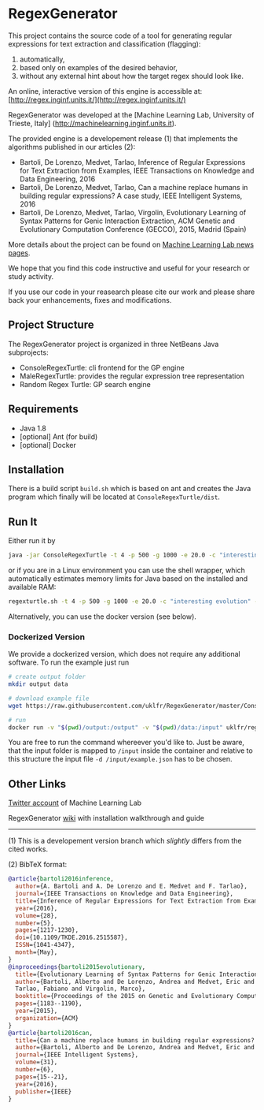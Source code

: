 # RegexGenerator

This project contains the source code of a tool for generating regular expressions for text extraction and classification (flagging):

1. automatically,
2. based only on examples of the desired behavior,
3. without any external hint about how the target regex should look like.

An online, interactive version of this engine is accessible at: [http://regex.inginf.units.it/](http://regex.inginf.units.it/)

RegexGenerator was developed at the [Machine Learning Lab, University of Trieste, Italy] (http://machinelearning.inginf.units.it).

The provided engine is a developement release (1) that implements the algorithms published in our articles (2):

* Bartoli, De Lorenzo, Medvet, Tarlao, Inference of Regular Expressions for Text Extraction from Examples, IEEE Transactions on Knowledge and Data Engineering, 2016
* Bartoli, De Lorenzo, Medvet, Tarlao, Can a machine replace humans in building regular expressions? A case study, IEEE Intelligent Systems, 2016
* Bartoli, De Lorenzo, Medvet, Tarlao, Virgolin, Evolutionary Learning of Syntax Patterns for Genic Interaction Extraction, ACM Genetic and Evolutionary Computation Conference (GECCO), 2015, Madrid (Spain)

More details about the project can be found on [Machine Learning Lab news pages](http://machinelearning.inginf.units.it/news/newregexgeneratortoolonline).

We hope that you find this code instructive and useful for your research or study activity.

If you use our code in your reasearch please cite our work and please share back your enhancements, fixes and 
modifications.

## Project Structure

The RegexGenerator project is organized in three NetBeans Java subprojects:

* ConsoleRegexTurtle:  cli frontend for the GP engine
* MaleRegexTurtle:       provides the regular expression tree representation
* Random Regex Turtle:     GP search engine 

## Requirements

- Java 1.8
- [optional] Ant (for build)
- [optional] Docker

## Installation

There is a build script `build.sh` which is based on ant and creates the Java program which finally will be located at `ConsoleRegexTurtle/dist`.


## Run It
Either run it by 
```bash
java -jar ConsoleRegexTurtle -t 4 -p 500 -g 1000 -e 20.0 -c "interesting evolution" -x true -d dataset.json -o ./outputfolder/
```

or if you are in a Linux environment you can use the shell wrapper, which automatically estimates memory limits for Java based on the installed and available RAM:
```bash
regexturtle.sh -t 4 -p 500 -g 1000 -e 20.0 -c "interesting evolution" -d dataset.json -o ./outputfolder/
```

Alternatively, you can use the docker version (see below).


### Dockerized Version

We provide a dockerized version, which does not require any additional software. To run the example just run
```bash
# create output folder
mkdir output data

# download example file
wget https://raw.githubusercontent.com/uklfr/RegexGenerator/master/ConsoleRegexTurtle/testdataset/reduced.json -O data/example.json

# run
docker run -v "$(pwd)/output:/output" -v "$(pwd)/data:/input" uklfr/regex_generator:latest -t 4 -p 500 -g 1000 -e 20.0 -c "interesting evolution" -d /input/reduced.json
```

You are free to run the command whereever you'd like to. Just be aware, that the input folder is mapped to `/input` inside the container and relative to this structure the input file `-d /input/example.json` has to be chosen.

## Other Links

[Twitter account](https://twitter.com/MaleLabTs) of Machine Learning Lab

RegexGenerator [wiki](https://github.com/MaLeLabTs/RegexGenerator/wiki) with installation walkthrough and guide

---

(1) This is a developement version branch which *slightly* differs from the cited works.

(2) BibTeX format:
```BibTex
@article{bartoli2016inference, 
  author={A. Bartoli and A. De Lorenzo and E. Medvet and F. Tarlao}, 
  journal={IEEE Transactions on Knowledge and Data Engineering}, 
  title={Inference of Regular Expressions for Text Extraction from Examples}, 
  year={2016}, 
  volume={28}, 
  number={5}, 
  pages={1217-1230}, 
  doi={10.1109/TKDE.2016.2515587}, 
  ISSN={1041-4347}, 
  month={May},
}
@inproceedings{bartoli2015evolutionary,
  title={Evolutionary Learning of Syntax Patterns for Genic Interaction Extraction},
  author={Bartoli, Alberto and De Lorenzo, Andrea and Medvet, Eric and
  Tarlao, Fabiano and Virgolin, Marco},
  booktitle={Proceedings of the 2015 on Genetic and Evolutionary Computation Conference},
  pages={1183--1190},
  year={2015},
  organization={ACM}
}
@article{bartoli2016can,
  title={Can a machine replace humans in building regular expressions? A case study},
  author={Bartoli, Alberto and De Lorenzo, Andrea and Medvet, Eric and Tarlao, Fabiano},
  journal={IEEE Intelligent Systems},
  volume={31},
  number={6},
  pages={15--21},
  year={2016},
  publisher={IEEE}
}
```
